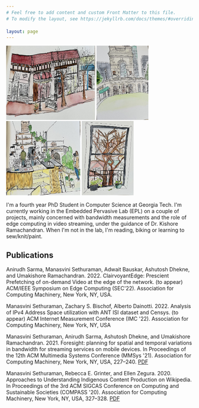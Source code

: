 ```yaml
---
# Feel free to add content and custom Front Matter to this file.
# To modify the layout, see https://jekyllrb.com/docs/themes/#overriding-theme-defaults

layout: page
---
```

<p float="left">
  <img src="IMG-4924.jpg" width="240" height="200"/>
  <img src="/IMG-4925.jpg" width="140" height="200"/> 
  <img src="/IMG-4926.jpg" width="200" height="200"/>
  <img src="/IMG-4927.jpg" width="140" height="200"/>
</p>

I'm a fourth year PhD Student in Computer Science at Georgia Tech. I'm currently working in the Embedded Pervasive Lab (EPL) on a couple of projects, mainly concerned with bandwidth measurements and the role of edge computing in video streaming, under the guidance of Dr. Kishore Ramachandran. When I'm not in the lab, I'm reading, biking or learning to sew/knit/paint. 

## Publications  

Anirudh Sarma, Manasvini Sethuraman, Adwait Bauskar, Ashutosh Dhekne, and Umakishore Ramachandran. 2022. ClairvoyantEdge: Prescient Prefetching of on-demand Video at the edge of the network. (to appear) ACM/IEEE Symposium on Edge Computing (SEC'22). Association for Computing Machinery, New York, NY, USA.   
 
Manasvini Sethuraman, Zachary S. Bischof, Alberto Dainotti. 2022. Analysis of IPv4 Address Space utilization with ANT ISI dataset and Censys. (to appear) ACM Internet Measurement Conference (IMC '22). Association for Computing Machinery, New York, NY, USA  
 
Manasvini Sethuraman, Anirudh Sarma, Ashutosh Dhekne, and Umakishore Ramachandran. 2021. Foresight: planning for spatial and temporal variations in bandwidth for streaming services on mobile devices. In Proceedings of the 12th ACM Multimedia Systems Conference (MMSys '21). Association for Computing Machinery, New York, NY, USA, 227–240. [PDF](https://doi.org/10.1145/3458305.3463384)  
 
Manasvini Sethuraman, Rebecca E. Grinter, and Ellen Zegura. 2020. Approaches to Understanding Indigenous Content Production on Wikipedia. In Proceedings of the 3rd ACM SIGCAS Conference on Computing and Sustainable Societies (COMPASS '20). Association for Computing Machinery, New York, NY, USA, 327–328. [PDF](https://doi.org/10.1145/3378393.3402249)
  

